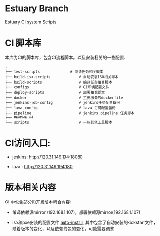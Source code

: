 # Estuary Branch 

Estuary CI system Scripts


# CI 脚本库

本库为CI的脚本库，包含CI流程脚本。以及安装相关的一些配置.


```
.
├── test-scripts              # 测试任务相关脚本
├── build-iso-scripts             # 自动安装ISO相关脚本
├── build-scripts                 # 编译任务相关脚本
├── configs                       # CI环境配置文件
├── deploy-scripts                # 部署相关脚本
├── docker                        # 主要服务的dockerfile
├── jenkins-job-config            # jenkins任务配置备份
├── lava_config                   # lava 关键配置备份
├── pipeline                      # jenkins pipeline 任务脚本
├── README.md
└── scripts                       # 一些其他工具脚本
```


# CI访问入口:

+ jenkins: http://120.31.149.194:18080

+ lava : http://120.31.149.194:180

# 版本相关内容

CI 中包含部分和开发版本耦合内容:

+ 编译依赖源mirror (192.168.1.107)，部署依赖源mirror(192.168.1.107)

+ iso和pxe安装的配置文件 [auto-install](configs/auto-install), 其中包含了自动安装的kickstart文件，随着版本的变化，以及依赖的包的变化，可能需要调整

